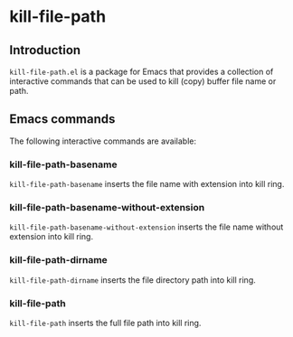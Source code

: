 # kill-file-path

## Introduction

`kill-file-path.el` is a package for Emacs that provides a collection
of interactive commands that can be used to kill (copy)
buffer file name or path.

## Emacs commands

The following interactive commands are available:

### kill-file-path-basename

`kill-file-path-basename` inserts the file name with extension into kill ring.

### kill-file-path-basename-without-extension

`kill-file-path-basename-without-extension` inserts the file name without
extension into kill ring.

### kill-file-path-dirname

`kill-file-path-dirname` inserts the file directory path into kill ring.

### kill-file-path

`kill-file-path` inserts the full file path into kill ring.
